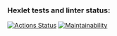 ### Hexlet tests and linter status:
[![Actions Status](https://github.com/pinyaevv/fullstack-javascript-project-11/actions/workflows/hexlet-check.yml/badge.svg)](https://github.com/pinyaevv/fullstack-javascript-project-11/actions)
[![Maintainability](https://api.codeclimate.com/v1/badges/11cb6cea2da1f4388755/maintainability)](https://codeclimate.com/github/pinyaevv/fullstack-javascript-project-11/maintainability)